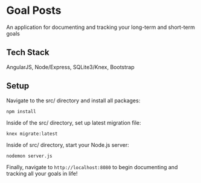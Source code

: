 # Goal Posts
An application for documenting and tracking your long-term and short-term goals

## Tech Stack
AngularJS, Node/Express, SQLite3/Knex, Bootstrap

## Setup
Navigate to the src/ directory and install all packages:

```
npm install
```

Inside of the src/ directory, set up latest migration file:

```
knex migrate:latest
```

Inside of src/ directory, start your Node.js server:

```
nodemon server.js
```

Finally, navigate to `http://localhost:8080` to begin documenting and tracking all your goals in life!
